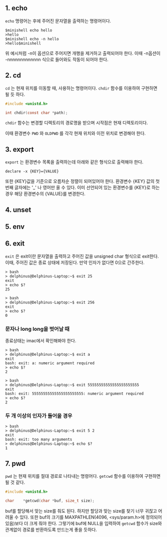 ## 1. echo

`echo` 명령어는 후에 주어진 문자열을 출력하는 명령어이다. 

```shell
$minishell echo hello
>hello
$minishell echo -n hello
>hello$minishell 
```

위 예시처럼 -n이 옵션으로 주어지면 개행을 제거하고 출력되어야 한다.
이때 -n옵션이 -nnnnnnnnnnnnn 식으로 들어와도 작동이 되어야 한다.

## 2. cd

`cd` 는 현재 위치를 이동할 때, 사용하는 명령어이다. 
`chdir` 함수를 이용하여 구현하면 될 듯 하다.

```c
#include <unistd.h>

int chdir(const char *path);
```

`chdir` 함수는 변경할 디렉토리의 경로명을 받으며 시작점은 현재 디렉토리이다.

이때 환경변수 `PWD` 와 `OLDPWD` 를 각각 현재 위치와 이전 위치로 변경해야 한다.

## 3. export

`export` 는 환경변수 목록을 출력하는데 아래와 같은 형식으로 출력해야 한다. 

```shell
declare -x {KEY}={VALUE}
```

또한 {KEY}값을 기준으로 오름차순 정렬이 되어있어야 한다.
환경변수 {KEY} 값의 첫번째 글자에는 '_' 나 영어만 올 수 있다.
이미 선언되어 있는 환경변수를 {KEY}로 하는 경우 해당 환경변수의 {VALUE}를 변경한다.

## 4. unset


## 5. env


## 6. exit

`exit` 은 exit이란 문자열을 출력하고 주어진 값을 unsigned char 형식으로 exit한다.
이때, 주어진 값은 종료 상태에 저장된다.
만약 인자가 없다면 0으로 간주한다.

```shell
> bash
> delphinus@Delphinus-Laptop:~$ exit 25
exit
> echo $?
25
```

```shell
> bash
> delphinus@Delphinus-Laptop:~$ exit 256
exit
> echo $?
0
```

### 문자나 long long을 벗어날 때

종료상태는 imac에서 확인해봐야 한다.

```shell
> bash
> delphinus@Delphinus-Laptop:~$ exit a
exit
bash: exit: a: numeric argument required
> echo $?
2
``` 

```shell
> bash
> delphinus@Delphinus-Laptop:~$ exit 55555555555555555555555
exit
bash: exit: 55555555555555555555555: numeric argument required
> echo $?
2
```

### 두 개 이상의 인자가 들어올 경우

```shell
> bash
> delphinus@Delphinus-Laptop:~$ exit 5 2
exit
bash: exit: too many arguments
> delphinus@Delphinus-Laptop:~$ echo $?
1
```

## 7. pwd

`pwd` 는 현재 위치를 절대 경로로 나타내는 명령어다.
`getcwd` 함수를 이용하여 구현하면 될 것 같다.

```c
#include <unistd.h>

char    *getcwd(char *buf, size_t size);
```

buf를 할당해서 맞는 size를 줘도 된다.
하지만 할당과 맞는 size를 찾기 너무 귀찮고 어려울 수 있다.
또한 buf의 크기를 MAXPATHLEN(4096, <sys/param.h>에 정의되어 있음)보다 더 크게 줘야 한다.
그렇기에 buf에 NULL을 입력하여 `getcwd` 함수가 size와 관계없이 경로를 반환하도록 만드는게 좋을 듯하다.
